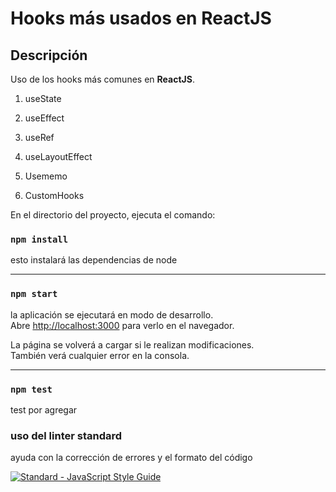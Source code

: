 # Hooks más usados en ReactJS

## Descripción

Uso de los hooks más comunes en **ReactJS**. 
  
  1. useState

  2. useEffect

  3. useRef

  4. useLayoutEffect

  5. Usememo

  6. CustomHooks

En el directorio del proyecto, ejecuta el comando:

### `npm install`

esto instalará las dependencias de node

---

### `npm start`

la aplicación se ejecutará en modo de desarrollo. \
Abre [http://localhost:3000](http://localhost:3000) para verlo en el navegador.

La página se volverá a cargar si le realizan modificaciones. \
También verá cualquier error en la consola.

---

### `npm test`

test por agregar


### uso del linter standard
ayuda con la corrección de errores y el formato del código 

[![Standard - JavaScript Style Guide](https://img.shields.io/badge/code%20style-standard-brightgreen.svg)](https://standardjs.com/)
